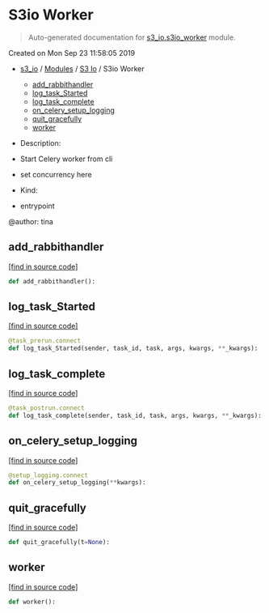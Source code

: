 # S3io Worker

> Auto-generated documentation for [s3_io.s3io_worker](../../s3_io/s3io_worker.py) module.

Created on Mon Sep 23 11:58:05 2019

- [s3_io](../README.md#s3_io-index) / [Modules](../MODULES.md#s3_io-modules) / [S3 Io](index.md#s3-io) / S3io Worker
    - [add_rabbithandler](#add_rabbithandler)
    - [log_task_Started](#log_task_started)
    - [log_task_complete](#log_task_complete)
    - [on_celery_setup_logging](#on_celery_setup_logging)
    - [quit_gracefully](#quit_gracefully)
    - [worker](#worker)

- Description:

- Start Celery worker from cli
- set concurrency here

- Kind:

- entrypoint

@author: tina

## add_rabbithandler

[[find in source code]](../../s3_io/s3io_worker.py#L48)

```python
def add_rabbithandler():
```

## log_task_Started

[[find in source code]](../../s3_io/s3io_worker.py#L67)

```python
@task_prerun.connect
def log_task_Started(sender, task_id, task, args, kwargs, **_kwargs):
```

## log_task_complete

[[find in source code]](../../s3_io/s3io_worker.py#L54)

```python
@task_postrun.connect
def log_task_complete(sender, task_id, task, args, kwargs, **_kwargs):
```

## on_celery_setup_logging

[[find in source code]](../../s3_io/s3io_worker.py#L96)

```python
@setup_logging.connect
def on_celery_setup_logging(**kwargs):
```

## quit_gracefully

[[find in source code]](../../s3_io/s3io_worker.py#L101)

```python
def quit_gracefully(t=None):
```

## worker

[[find in source code]](../../s3_io/s3io_worker.py#L132)

```python
def worker():
```
